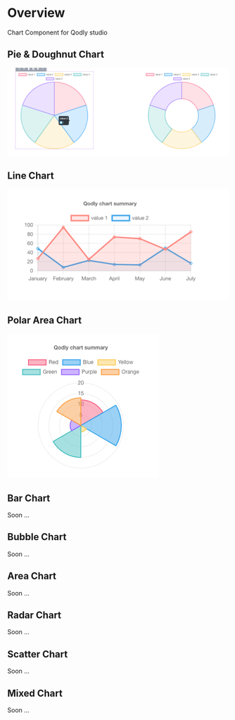 # Overview

Chart Component for Qodly studio

## Pie & Doughnut Chart
![image info](public/pie.png)

##  Line Chart
![image info](public/line.png)

##  Polar Area Chart
![image info](public/polar.png)

##  Bar Chart
Soon ...
##  Bubble Chart
Soon ...
##  Area Chart
Soon ...
##  Radar Chart
Soon ...
##  Scatter Chart
Soon ...
##  Mixed Chart 
Soon ...
